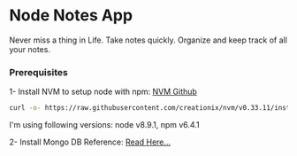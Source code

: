 
# Node Notes App
Never miss a thing in Life. Take notes quickly. Organize and keep track of all your notes.

### Prerequisites

1- Install NVM to setup node with npm: [NVM Github](https://github.com/creationix/nvm)
```bash
curl -o- https://raw.githubusercontent.com/creationix/nvm/v0.33.11/install.sh | bash
```

I'm using following versions: node v8.9.1, npm v6.4.1

2- Install Mongo DB
Reference: [Read Here...](https://www.digitalocean.com/community/tutorials/how-to-install-mongodb-on-ubuntu-16-04)

